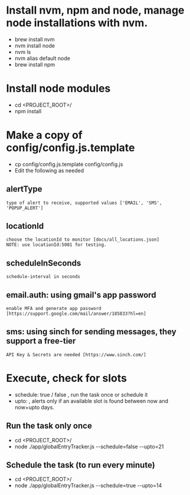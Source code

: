 # Install nvm, npm and node, manage node installations with nvm.
 - brew install nvm
 - nvm install node
 - nvm ls
 - nvm alias default node
 - brew install npm

# Install node modules
 - cd <PROJECT_ROOT>/
 - npm install

# Make a copy of config/config.js.template
  - cp config/config.js.template config/config.js
  - Edit the following as needed

  ## alertType
    type of alert to receive, supported values ['EMAIL', 'SMS', 'POPUP_ALERT']
  ## locationId
    choose the locationId to monitor [docs/all_locations.json]
    NOTE: use locationId:5001 for testing.
  ## scheduleInSeconds
    schedule-interval in seconds
  ## email.auth: using gmail's app password
    enable MFA and generate app password [https://support.google.com/mail/answer/185833?hl=en]
  ## sms: using sinch for sending messages, they support a free-tier
    API Key & Secrets are needed [https://www.sinch.com/]

# Execute, check for slots
- schedule: true / false , run the task once or schedule it
- upto: <integer> , alerts only if an available slot is found between now and now+upto days.
## Run the task only once
 - cd <PROJECT_ROOT>/
 - node ./app/globalEntryTracker.js --schedule=false --upto=21

## Schedule the task (to run every minute)
 - cd <PROJECT_ROOT>/
 - node ./app/globalEntryTracker.js --schedule=true --upto=14

